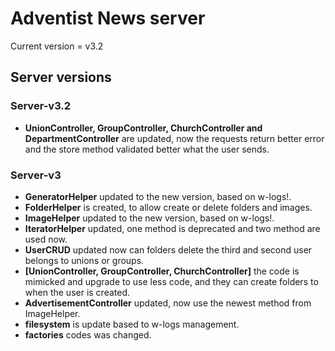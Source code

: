 # Adventist News server
Current version = v3.2

## Server versions
### Server-v3.2
* **UnionController, GroupController, ChurchController and DepartmentController** are updated, now the requests return better error 
and the store method validated better what the user sends.

### Server-v3
* **GeneratorHelper** updated to the new version, based on w-logs!.
* **FolderHelper** is created, to allow create or delete folders and images.
* **ImageHelper** updated to the new version, based on w-logs!.
* **IteratorHelper** updated, one method is deprecated and two method are used now.
* **UserCRUD** updated now can folders delete the third and second user belongs to unions or groups.
* **[UnionController, GroupController, ChurchController]** the code is mimicked and upgrade to use less code, and they 
can create folders to when the user is created.
* **AdvertisementController** updated, now use the newest method from ImageHelper.
* **filesystem** is update based to w-logs management.
* **factories** codes was changed.


